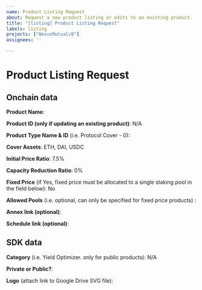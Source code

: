 ```yaml
---
name: Product Listing Request
about: Request a new product listing or edits to an existing product.
title: "[listing] Product Listing Request"
labels: listing
projects: ["NexusMutual/8"]
assignees: ''

---
```


# Product Listing Request

## Onchain data

**Product Name**:

**Product ID (only if updating an existing product)**: N/A

**Product Type Name & ID** (i.e. Protocol Cover - 0):

**Cover Assets**: ETH, DAI, USDC

**Initial Price Ratio**: 7.5%

**Capacity Reduction Ratio**: 0%

**Fixed Price** (if Yes, fixed price must be allocated to a single staking pool in the field 
below): No 

**Allowed Pools** (i.e. optional, can only be specified for fixed price products) :

**Annex link (optional)**:

**Schedule link (optional)**:

## SDK data
**Category** (i.e. Yield Optimizer. only for public products): N/A 

**Private or Public?**: 

**Logo** (attach link to Google Drive SVG file):
